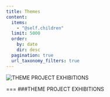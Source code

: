 ```yaml
---
title: Themes
content:
  items:
    - "@self.children"
  limit: 5000
  order:
    by: date
    dir: desc
  pagination: true
  url_taxonomy_filters: true
---
```


![THEME PROJECT EXHIBITIONS](../../imagefolder/cyborgs.jpg?lightbox&resize=400)

===
###THEME PROJECT EXHIBITIONS
